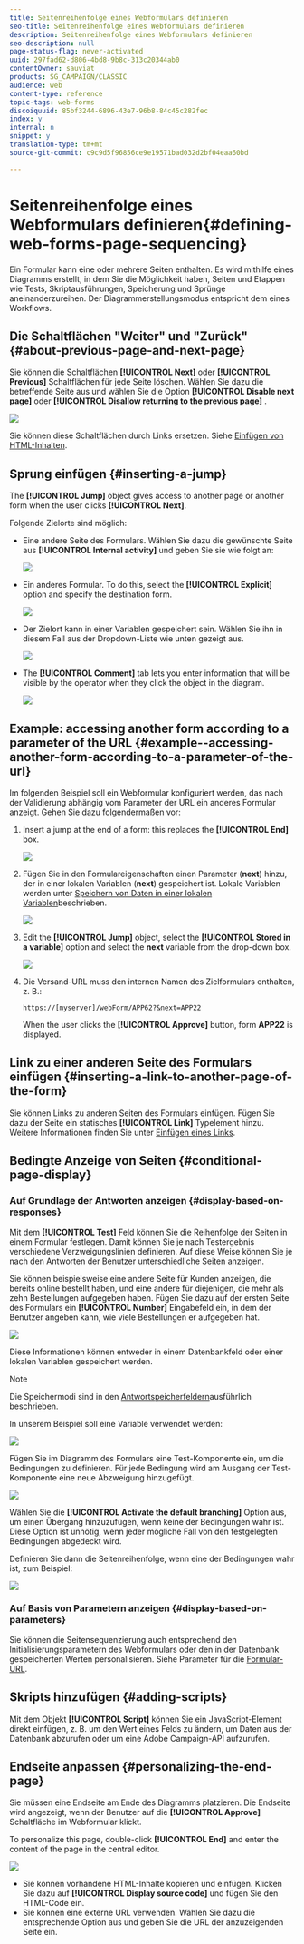 ```yaml
---
title: Seitenreihenfolge eines Webformulars definieren
seo-title: Seitenreihenfolge eines Webformulars definieren
description: Seitenreihenfolge eines Webformulars definieren
seo-description: null
page-status-flag: never-activated
uuid: 297fad62-d806-4bd8-9b8c-313c20344ab0
contentOwner: sauviat
products: SG_CAMPAIGN/CLASSIC
audience: web
content-type: reference
topic-tags: web-forms
discoiquuid: 85bf3244-6896-43e7-96b8-84c45c282fec
index: y
internal: n
snippet: y
translation-type: tm+mt
source-git-commit: c9c9d5f96856ce9e19571bad032d2bf04eaa60bd

---
```



# Seitenreihenfolge eines Webformulars definieren{#defining-web-forms-page-sequencing}

Ein Formular kann eine oder mehrere Seiten enthalten. Es wird mithilfe eines Diagramms erstellt, in dem Sie die Möglichkeit haben, Seiten und Etappen wie Tests, Skriptausführungen, Speicherung und Sprünge aneinanderzureihen. Der Diagrammerstellungsmodus entspricht dem eines Workflows.

## Die Schaltflächen &quot;Weiter&quot; und &quot;Zurück&quot;{#about-previous-page-and-next-page}

Sie können die Schaltflächen **[!UICONTROL Next]** oder **[!UICONTROL Previous]** Schaltflächen für jede Seite löschen. Wählen Sie dazu die betreffende Seite aus und wählen Sie die Option **[!UICONTROL Disable next page]** oder **[!UICONTROL Disallow returning to the previous page]** .

![](assets/s_ncs_admin_survey_no_next_page.png)

Sie können diese Schaltflächen durch Links ersetzen. Siehe [Einfügen von HTML-Inhalten](../../web/using/static-elements-in-a-web-form.md#inserting-html-content).

## Sprung einfügen {#inserting-a-jump}

The **[!UICONTROL Jump]** object gives access to another page or another form when the user clicks **[!UICONTROL Next]**.

Folgende Zielorte sind möglich:

* Eine andere Seite des Formulars. Wählen Sie dazu die gewünschte Seite aus **[!UICONTROL Internal activity]** und geben Sie sie wie folgt an:

   ![](assets/s_ncs_admin_jump_param1.png)

* Ein anderes Formular. To do this, select the **[!UICONTROL Explicit]** option and specify the destination form.

   ![](assets/s_ncs_admin_jump_param2.png)

* Der Zielort kann in einer Variablen gespeichert sein. Wählen Sie ihn in diesem Fall aus der Dropdown-Liste wie unten gezeigt aus.

   ![](assets/s_ncs_admin_jump_param3.png)

* The **[!UICONTROL Comment]** tab lets you enter information that will be visible by the operator when they click the object in the diagram.

   ![](assets/s_ncs_admin_survey_jump_comment.png)

## Example: accessing another form according to a parameter of the URL {#example--accessing-another-form-according-to-a-parameter-of-the-url}

Im folgenden Beispiel soll ein Webformular konfiguriert werden, das nach der Validierung abhängig vom Parameter der URL ein anderes Formular anzeigt. Gehen Sie dazu folgendermaßen vor:

1. Insert a jump at the end of a form: this replaces the **[!UICONTROL End]** box.

   ![](assets/s_ncs_admin_survey_jump_sample1.png)

1. Fügen Sie in den Formulareigenschaften einen Parameter (**next**) hinzu, der in einer lokalen Variablen (**next**) gespeichert ist. Lokale Variablen werden unter [Speichern von Daten in einer lokalen Variablen](../../web/using/web-forms-answers.md#storing-data-in-a-local-variable)beschrieben.

   ![](assets/s_ncs_admin_survey_jump_sample2.png)

1. Edit the **[!UICONTROL Jump]** object, select the **[!UICONTROL Stored in a variable]** option and select the **next** variable from the drop-down box.

   ![](assets/s_ncs_admin_survey_jump_sample3.png)

1. Die Versand-URL muss den internen Namen des Zielformulars enthalten, z. B.:

   ```
   https://[myserver]/webForm/APP62?&next=APP22
   ```

   When the user clicks the **[!UICONTROL Approve]** button, form **APP22** is displayed.

## Link zu einer anderen Seite des Formulars einfügen {#inserting-a-link-to-another-page-of-the-form}

Sie können Links zu anderen Seiten des Formulars einfügen. Fügen Sie dazu der Seite ein statisches **[!UICONTROL Link]** Typelement hinzu. Weitere Informationen finden Sie unter [Einfügen eines Links](../../web/using/static-elements-in-a-web-form.md#inserting-a-link).

## Bedingte Anzeige von Seiten {#conditional-page-display}

### Auf Grundlage der Antworten anzeigen {#display-based-on-responses}

Mit dem **[!UICONTROL Test]** Feld können Sie die Reihenfolge der Seiten in einem Formular festlegen. Damit können Sie je nach Testergebnis verschiedene Verzweigungslinien definieren. Auf diese Weise können Sie je nach den Antworten der Benutzer unterschiedliche Seiten anzeigen.

Sie können beispielsweise eine andere Seite für Kunden anzeigen, die bereits online bestellt haben, und eine andere für diejenigen, die mehr als zehn Bestellungen aufgegeben haben. Fügen Sie dazu auf der ersten Seite des Formulars ein **[!UICONTROL Number]** Eingabefeld ein, in dem der Benutzer angeben kann, wie viele Bestellungen er aufgegeben hat.

![](assets/s_ncs_admin_survey_test_ex0.png)

Diese Informationen können entweder in einem Datenbankfeld oder einer lokalen Variablen gespeichert werden.

>[!NOTE]
>
>Die Speichermodi sind in den [Antwortspeicherfeldern](../../web/using/web-forms-answers.md#response-storage-fields)ausführlich beschrieben.

In unserem Beispiel soll eine Variable verwendet werden:

![](assets/s_ncs_admin_survey_test_ex1.png)

Fügen Sie im Diagramm des Formulars eine Test-Komponente ein, um die Bedingungen zu definieren. Für jede Bedingung wird am Ausgang der Test-Komponente eine neue Abzweigung hinzugefügt.

![](assets/s_ncs_admin_survey_test_ex2.png)

Wählen Sie die **[!UICONTROL Activate the default branching]** Option aus, um einen Übergang hinzuzufügen, wenn keine der Bedingungen wahr ist. Diese Option ist unnötig, wenn jeder mögliche Fall von den festgelegten Bedingungen abgedeckt wird.

Definieren Sie dann die Seitenreihenfolge, wenn eine der Bedingungen wahr ist, zum Beispiel:

![](assets/s_ncs_admin_survey_test_ex3.png)

### Auf Basis von Parametern anzeigen {#display-based-on-parameters}

Sie können die Seitensequenzierung auch entsprechend den Initialisierungsparametern des Webformulars oder den in der Datenbank gespeicherten Werten personalisieren. Siehe Parameter für die [Formular-URL](../../web/using/defining-web-forms-properties.md#form-url-parameters).

## Skripts hinzufügen {#adding-scripts}

Mit dem Objekt **[!UICONTROL Script]** können Sie ein JavaScript-Element direkt einfügen, z. B. um den Wert eines Felds zu ändern, um Daten aus der Datenbank abzurufen oder um eine Adobe Campaign-API aufzurufen.

## Endseite anpassen {#personalizing-the-end-page}

Sie müssen eine Endseite am Ende des Diagramms platzieren. Die Endseite wird angezeigt, wenn der Benutzer auf die **[!UICONTROL Approve]** Schaltfläche im Webformular klickt.

To personalize this page, double-click **[!UICONTROL End]** and enter the content of the page in the central editor.

![](assets/s_ncs_admin_survey_end_page_edit.png)

* Sie können vorhandene HTML-Inhalte kopieren und einfügen. Klicken Sie dazu auf **[!UICONTROL Display source code]** und fügen Sie den HTML-Code ein.
* Sie können eine externe URL verwenden. Wählen Sie dazu die entsprechende Option aus und geben Sie die URL der anzuzeigenden Seite ein.

